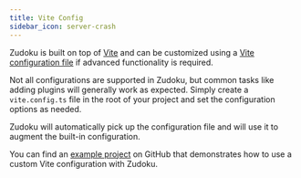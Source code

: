 ```yaml
---
title: Vite Config
sidebar_icon: server-crash
---
```


Zudoku is built on top of [Vite](https://vite.dev/) and can be customized using a
[Vite configuration file](https://vite.dev/config/) if advanced functionality is required.

Not all configurations are supported in Zudoku, but common tasks like adding plugins will generally
work as expected. Simply create a `vite.config.ts` file in the root of your project and set the
configuration options as needed.

Zudoku will automatically pick up the configuration file and will use it to augment the built-in
configuration.

You can find an
[example project](https://github.com/zuplo/zudoku/tree/main/examples/with-vite-config) on GitHub
that demonstrates how to use a custom Vite configuration with Zudoku.
